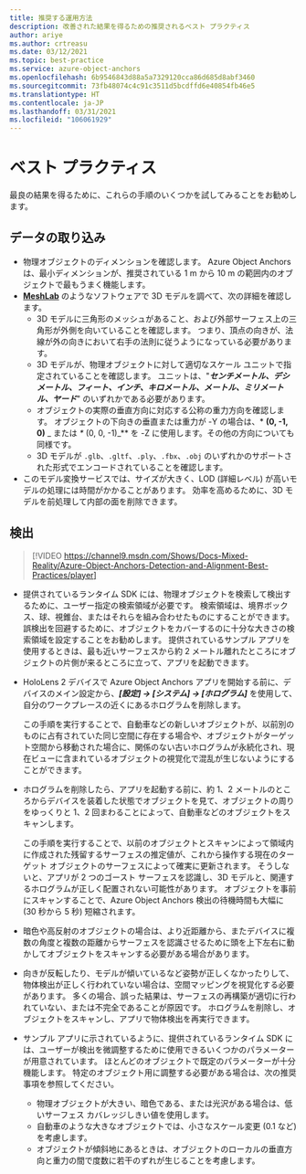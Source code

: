 ```yaml
---
title: 推奨する運用方法
description: 改善された結果を得るための推奨されるベスト プラクティス
author: ariye
ms.author: crtreasu
ms.date: 03/12/2021
ms.topic: best-practice
ms.service: azure-object-anchors
ms.openlocfilehash: 6b9546843d88a5a7329120cca86d685d8abf3460
ms.sourcegitcommit: 73fb48074c4c91c3511d5bcdffd6e40854fb46e5
ms.translationtype: HT
ms.contentlocale: ja-JP
ms.lasthandoff: 03/31/2021
ms.locfileid: "106061929"
---
```

# <a name="best-practices"></a>ベスト プラクティス

最良の結果を得るために、これらの手順のいくつかを試してみることをお勧めします。

## <a name="ingestion"></a>データの取り込み

- 物理オブジェクトのディメンションを確認します。 Azure Object Anchors は、最小ディメンションが、推奨されている 1 m から 10 m の範囲内のオブジェクトで最もうまく機能します。
- [**MeshLab**](https://www.meshlab.net/) のようなソフトウェアで 3D モデルを調べて、次の詳細を確認します。
  - 3D モデルに三角形のメッシュがあること、および外部サーフェス上の三角形が外側を向いていることを確認します。 つまり、頂点の向きが、法線が外の向きにおいて右手の法則に従うようになっている必要があります。
  - 3D モデルが、物理オブジェクトに対して適切なスケール ユニットで指定されていることを確認します。 ユニットは、"***センチメートル、デシメートル、フィート、インチ、キロメートル、メートル、ミリメートル、ヤード***" のいずれかである必要があります。
  - オブジェクトの実際の垂直方向に対応する公称の重力方向を確認します。 オブジェクトの下向きの垂直または重力が -Y の場合は、* **(0, -1, 0)** _ または _*_ (0, 0, -1)_** を -Z に使用します。その他の方向についても同様です。
  - 3D モデルが `.glb`、`.gltf`、`.ply`、`.fbx`、`.obj` のいずれかのサポートされた形式でエンコードされていることを確認します。
- このモデル変換サービスでは、サイズが大きく、LOD (詳細レベル) が高いモデルの処理には時間がかかることがあります。 効率を高めるために、3D モデルを前処理して内部の面を削除できます。

## <a name="detection"></a>検出

> [!VIDEO https://channel9.msdn.com/Shows/Docs-Mixed-Reality/Azure-Object-Anchors-Detection-and-Alignment-Best-Practices/player]

- 提供されているランタイム SDK には、物理オブジェクトを検索して検出するために、ユーザー指定の検索領域が必要です。 検索領域は、境界ボックス、球、視錐台、またはそれらを組み合わせたものにすることができます。 誤検出を回避するために、オブジェクトをカバーするのに十分な大きさの検索領域を設定することをお勧めします。 提供されているサンプル アプリを使用するときは、最も近いサーフェスから約 2 メートル離れたところにオブジェクトの片側が来るところに立って、アプリを起動できます。
- HoloLens 2 デバイスで Azure Object Anchors アプリを開始する前に、デバイスのメイン設定から、***[設定] -> [システム] -> [ホログラム]*** を使用して、自分のワークプレースの近くにあるホログラムを削除します。

  この手順を実行することで、自動車などの新しいオブジェクトが、以前別のものに占有されていた同じ空間に存在する場合や、オブジェクトがターゲット空間から移動された場合に、関係のない古いホログラムが永続化され、現在ビューに含まれているオブジェクトの視覚化で混乱が生じないようにすることができます。
- ホログラムを削除したら、アプリを起動する前に、約 1、2 メートルのところからデバイスを装着した状態でオブジェクトを見て、オブジェクトの周りをゆっくりと 1、2 回まわることによって、自動車などのオブジェクトをスキャンします。

  この手順を実行することで、以前のオブジェクトとスキャンによって領域内に作成された残留するサーフェスの推定値が、これから操作する現在のターゲット オブジェクトのサーフェスによって確実に更新されます。 そうしないと、アプリが 2 つのゴースト サーフェスを認識し、3D モデルと、関連するホログラムが正しく配置されない可能性があります。 オブジェクトを事前にスキャンすることで、Azure Object Anchors 検出の待機時間も大幅に (30 秒から 5 秒) 短縮されます。
- 暗色や高反射のオブジェクトの場合は、より近距離から、またデバイスに複数の角度と複数の距離からサーフェスを認識させるために頭を上下左右に動かしてオブジェクトをスキャンする必要がある場合があります。
- 向きが反転したり、モデルが傾いているなど姿勢が正しくなかったりして、物体検出が正しく行われていない場合は、空間マッピングを視覚化する必要があります。 多くの場合、誤った結果は、サーフェスの再構築が適切に行われていない、または不完全であることが原因です。 ホログラムを削除し、オブジェクトをスキャンし、アプリで物体検出を再実行できます。
- サンプル アプリに示されているように、提供されているランタイム SDK には、ユーザーが検出を微調整するために使用できるいくつかのパラメーターが用意されています。 ほとんどのオブジェクトで既定のパラメーターが十分機能します。 特定のオブジェクト用に調整する必要がある場合は、次の推奨事項を参照してください。
  - 物理オブジェクトが大きい、暗色である、または光沢がある場合は、低いサーフェス カバレッジしきい値を使用します。
  - 自動車のような大きなオブジェクトでは、小さなスケール変更 (0.1 など) を考慮します。
  - オブジェクトが傾斜地にあるときは、オブジェクトのローカルの垂直方向と重力の間で度数に若干のずれが生じることを考慮します。
